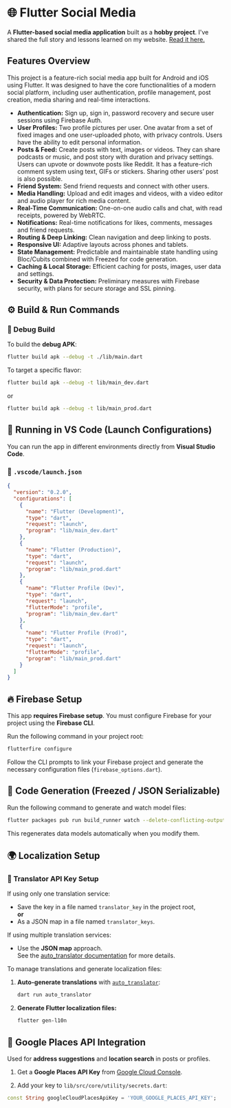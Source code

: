 # 🌐 Flutter Social Media

A **Flutter-based social media application** built as a **hobby project**. I've shared the full story and lessons learned on my website. [Read it here.](https://www.avizitrx.com/blogs/mobile-development/a-developers-journey-building-a-feature-rich-social-media-app-in-flutter)

## Features Overview

This project is a feature-rich social media app built for Android and iOS using Flutter. It was designed to have the core functionalities of a modern social platform, including user authentication, profile management, post creation, media sharing and real-time interactions.

- **Authentication:** Sign up, sign in, password recovery and secure user sessions using Firebase Auth.
- **User Profiles:** Two profile pictures per user. One avatar from a set of fixed images and one user-uploaded photo, with privacy controls. Users have the ability to edit personal information.
- **Posts & Feed:** Create posts with text, images or videos. They can share podcasts or music, and post story with duration and privacy settings. Users can upvote or downvote posts like Reddit. It has a feature-rich comment system using text, GIFs or stickers. Sharing other users’ post is also possible.
- **Friend System:** Send friend requests and connect with other users.
- **Media Handling:** Upload and edit images and videos, with a video editor and audio player for rich media content.
- **Real-Time Communication:** One-on-one audio calls and chat, with read receipts, powered by WebRTC.
- **Notifications:** Real-time notifications for likes, comments, messages and friend requests.
- **Routing & Deep Linking:** Clean navigation and deep linking to posts.
- **Responsive UI:** Adaptive layouts across phones and tablets.
- **State Management:** Predictable and maintainable state handling using Bloc/Cubits combined with Freezed for code generation.
- **Caching & Local Storage:** Efficient caching for posts, images, user data and settings.
- **Security & Data Protection:** Preliminary measures with Firebase security, with plans for secure storage and SSL pinning.

## ⚙️ Build & Run Commands

### 🧩 Debug Build

To build the **debug APK**:

```bash
flutter build apk --debug -t ./lib/main.dart
```

To target a specific flavor:

```bash
flutter build apk --debug -t lib/main_dev.dart
```

or

```bash
flutter build apk --debug -t lib/main_prod.dart
```

## 🧪 Running in VS Code (Launch Configurations)

You can run the app in different environments directly from **Visual Studio Code**.

### 🔧 `.vscode/launch.json`

```json
{
  "version": "0.2.0",
  "configurations": [
    {
      "name": "Flutter (Development)",
      "type": "dart",
      "request": "launch",
      "program": "lib/main_dev.dart"
    },
    {
      "name": "Flutter (Production)",
      "type": "dart",
      "request": "launch",
      "program": "lib/main_prod.dart"
    },
    {
      "name": "Flutter Profile (Dev)",
      "type": "dart",
      "request": "launch",
      "flutterMode": "profile",
      "program": "lib/main_dev.dart"
    },
    {
      "name": "Flutter Profile (Prod)",
      "type": "dart",
      "request": "launch",
      "flutterMode": "profile",
      "program": "lib/main_prod.dart"
    }
  ]
}
```

## 🔥 Firebase Setup

This app **requires Firebase setup**. You must configure Firebase for your project using the **Firebase CLI**.

Run the following command in your project root:

```bash
flutterfire configure
```

Follow the CLI prompts to link your Firebase project and generate the necessary configuration files (`firebase_options.dart`).

## 🧰 Code Generation (Freezed / JSON Serializable)

Run the following command to generate and watch model files:

```bash
flutter packages pub run build_runner watch --delete-conflicting-outputs
```

This regenerates data models automatically when you modify them.

## 🌍 Localization Setup

### 🔑 Translator API Key Setup

If using only one translation service:

-   Save the key in a file named `translator_key` in the project root,  
    **or**
-   As a JSON map in a file named `translator_keys`.
    

If using multiple translation services:
-   Use the **JSON map** approach.  
    See the [auto_translator documentation](https://pub.dev/packages/auto_translator) for more details.

To manage translations and generate localization files:

1.  **Auto-generate translations** with [`auto_translator`](https://pub.dev/packages/auto_translator):
    
    ```bash
    dart run auto_translator
    ```
    
2.  **Generate Flutter localization files:**
    
    ```bash
    flutter gen-l10n
    ```

## 📍 Google Places API Integration

Used for **address suggestions** and **location search** in posts or profiles.

1.  Get a **Google Places API Key** from [Google Cloud Console](https://console.cloud.google.com/).
    
2.  Add your key to `lib/src/core/utility/secrets.dart`:
    

```dart
const String googleCloudPlacesApiKey = 'YOUR_GOOGLE_PLACES_API_KEY';
```
